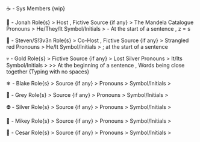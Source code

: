 ☕ - Sys Members {wip}

👻 - Jonah 
Role{s} > Host , Fictive
Source {if any} > The Mandela Catalogue
Pronouns > He/They/It
Symbol/Initials > - At the start of a sentence , z = s

🌹 - Steven/S!3v3n
Role{s} > Co-Host , Fictive
Source {if any} > Strangled red
Pronouns > He/It
Symbol/Initials > ; at the start of a sentence

💀 - Gold
Role{s} > Fictive
Source {if any} > Lost Silver
Pronouns > It/Its
Symbol/Initials > >> At the beginning of a sentence , Words being close together {Typing with no spaces}

❄ - Blake
Role{s} > 
Source {if any} >
Pronouns >
Symbol/Initials >

💛 - Grey
Role{s} >
Source {if any} >
Pronouns >
Symbol/Initials >

⛔ - Silver 
Role{s} >
Source {if any} >
Pronouns >
Symbol/Initials >

💙 - Mikey
Role{s} >
Source {if any} >
Pronouns >
Symbol/Initials >

🐇 - Cesar
Role{s} >
Source {if any} >
Pronouns >
Symbol/Initials >
